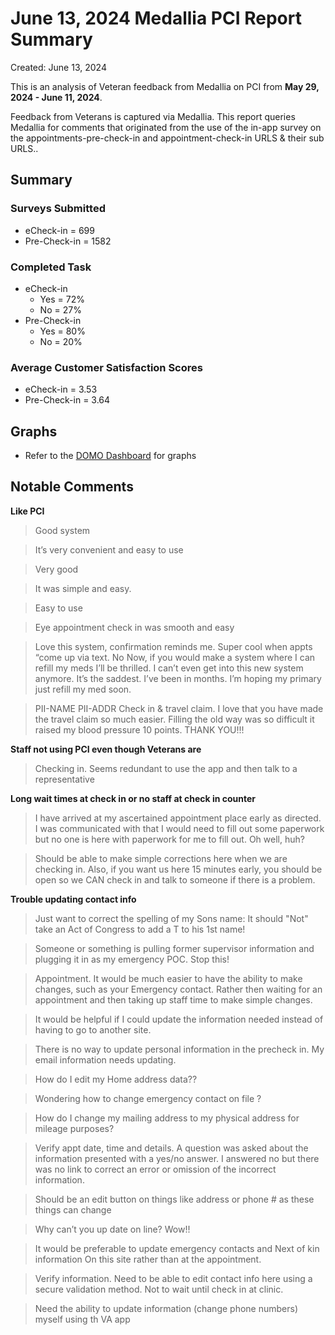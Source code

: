 # June 13, 2024 Medallia PCI Report Summary

Created: June 13, 2024

This is an analysis of Veteran feedback from Medallia on PCI from **May 29, 2024 - June 11, 2024**. 

Feedback from Veterans is captured via Medallia. This report queries Medallia for comments that originated from the use of the in-app survey on the appointments-pre-check-in and appointment-check-in URLS & their sub URLS..

## Summary

### Surveys Submitted
- eCheck-in = 699
- Pre-Check-in = 1582

### Completed Task
- eCheck-in
  - Yes = 72%
  - No = 27%
- Pre-Check-in
  - Yes = 80%	
  - No = 20%

### Average Customer Satisfaction Scores
- eCheck-in = 3.53
- Pre-Check-in = 3.64

## Graphs
- Refer to the [DOMO Dashboard](https://va-gov.domo.com/page/825663825) for graphs

## Notable Comments

**Like PCI**


> Good system<br>


> It’s very convenient and easy to use<br>


> Very good<br>


> It was simple and easy.<br>


> Easy to use<br>


> Eye appointment check in was smooth and easy<br>


> Love this system, confirmation reminds me. Super cool when appts “come up via text. No Now, if you would make a system where I can refill my meds I’ll be thrilled. I can’t even get into this new system anymore. It’s the saddest. I’ve been in months. I’m hoping my primary just refill my med soon.<br>


> PII-NAME PII-ADDR  Check in & travel claim. I love that you have made the travel claim so much easier.  Filling the old way was so difficult it raised my blood pressure 10 points.  THANK YOU!!!<br>




**Staff not using PCI even though Veterans are**


> Checking in. Seems redundant to use the app and then talk to a representative<br>


**Long wait times at check in or no staff at check in counter**


> I have arrived at my ascertained appointment place early as directed. I was communicated with that I would need to fill out some paperwork but no one is here with paperwork for me to fill out. Oh well, huh?<br>


> Should be able to make simple corrections here when we are checking in.  Also, if you want us here 15 minutes early, you should be open so we CAN check in and talk to someone if there is a problem.<br>



**Trouble updating contact info**


> Just want to correct the spelling of my Sons name:  It should "Not" take an Act of Congress to add a T to his 1st name!<br>


> Someone or something is pulling former supervisor information and plugging it in as my emergency POC.  Stop this!<br>


> Appointment. It would be much easier to have the ability to make changes, such as your Emergency contact.  Rather then waiting for an appointment and then taking up staff time to make simple changes.<br>


> It would be helpful if I could update the information needed instead of having to go to another site.<br>


> There is no way to update personal information in the precheck in. My email information needs updating.<br>


> How do I edit my Home address data??<br>


> Wondering how to change emergency contact on file ?<br>


> How do I change my mailing address to my physical address for mileage purposes?<br>


> Verify appt date, time and details.  A question was asked about the information presented with a yes/no answer.  I answered no but there was no link to correct an error or omission of the incorrect  information.<br>


> Should be an edit button on things like address or phone # as these things can change<br>


> Why can’t you up date on line?  Wow!!<br>


> It would be preferable to update emergency contacts and Next of kin information On this site rather than at the appointment.<br>


> Verify information. Need to be able to edit contact info here using a secure validation method. Not to wait until check in at clinic.<br>


> Need the ability to update information (change phone numbers) myself using th VA app<br>
